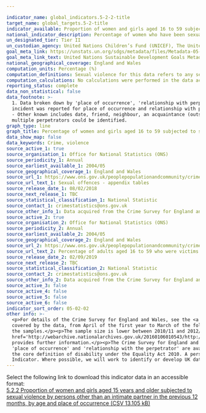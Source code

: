 ```yaml
---

indicator_name: global_indicators.5-2-2-title
target_name: global_targets.5-2-title
indicator_available: Proportion of women and girls aged 16 to 59 subjected to sexual assault in the last 12 months
national_indicator_description: Percentage of women who have been sexually assaulted in the last 12 months.
un_designated_tier: Tier II
un_custodian_agency: United Nations Children’s Fund (UNICEF), The United Nations Entity for Gender Equality and the Empowerment of Women (UN Women), United Nations Population Fund (UNFPA), World Health Organization (WHO), United Nations Office on Drugs and Crime (UNODC)  
goal_meta_link: https://unstats.un.org/sdgs/metadata/files/Metadata-05-02-02.pdf
goal_meta_link_text: United Nations Sustainable Development Goals Metadata (PDF 294 KB)
national_geographical_coverage: England and Wales
computation_units: Percentage (%)
computation_definitions: Sexual violence for this data refers to any sexual violence, including attempts.
computation_calculations: No calculations were performed in the data acquisition of this indicator as appropriate data was readily available in the final format specified by this indicator.
reporting_status: complete
data_non_statistical: false
data_footnote: >-
  1. Data broken down by 'place of occurrence', 'relationship with perpetrator' and 'frequency of sexual assault' are based on rape or assault by penetration (including attempts) experienced since the age of 16. If the victim had experienced more than one sexual assault, the most recent
  incident was reported for place of occurrence and relationship with perpetrator. These data use the number of women and girls who were victims of sexual assault as the denominator. 2. Data for some ethnic groups are unavailable due to small sample sizes. 3. Relationship with perpetrator
  - Other known includes date, friend, neighbour, an acquaintance (outside work or school/college/university), person in a position of trust or authority (not at work, school or university), colleague/peer from work or school/college/university. Percentages may sum to more than 100, as
  multiple perpetrators could be identified.
graph_type: line
graph_title: Percentage of women and girls aged 16 to 59 subjected to sexual assault
data_show_map: false
data_keywords: Crime, violence
source_active_1: true
source_organisation_1: Office for National Statistics (ONS)
source_periodicity_1: Annual  
source_earliest_available_1: 2004/05
source_geographical_coverage_1: England and Wales
source_url_1: https://www.ons.gov.uk/peoplepopulationandcommunity/crimeandjustice/datasets/sexualoffencesappendixtables
source_url_text_1: Sexual offences - appendix tables
source_release_date_1: 08/02/2018
source_next_release_1: TBC
source_statistical_classification_1: National Statistic
source_contact_1: crimestatistics@ons.gov.uk
source_other_info_1: Data acquired from the Crime Survey for England and Wales (Tables - 4, 10, 11, 15, 16, 17).
source_active_2: true
source_organisation_2: Office for National Statistics (ONS)
source_periodicity_2: Annual  
source_earliest_available_2: 2004/05
source_geographical_coverage_2: England and Wales
source_url_2: https://www.ons.gov.uk/peoplepopulationandcommunity/crimeandjustice/adhocs/10458percentageofadultsaged16to59whowerevictimsofsexualassaultincludingattemptsinthelastyearbyselectedpersonalorhouseholdcharacteristicsandsexyearendingmarch2018csew
source_url_text_2: Percentage of adults aged 16 to 59 who were victims of sexual assault (including attempts) in the last year, by selected personal or household characteristics and sex, year ending March 2018, CSEW
source_release_date_2: 02/09/2019
source_next_release_2: TBC
source_statistical_classification_2: National Statistic
source_contact_2: crimestatistics@ons.gov.uk
source_other_info_2: Data acquired from the Crime Survey for England and Wales.
source_active_3: false
source_active_4: false
source_active_5: false
source_active_6: false
indicator_sort_order: 05-02-02
other info: >-
  <p>For details of the Crime Survey for England and Wales, see the <a href='https://www.ons.gov.uk/peoplepopulationandcommunity/crimeandjustice/methodologies/crimeandjusticemethodology'>user guide to crime statistics for England and Wales.</a></p><p>The year format refers to the two years
  covered by the data, from April of the first year to March of the following year. For example, 2018/19 covers the period of April 2018 to March 2019.</p><p>For further information on the quality of the estimates please refer to the source data which provides the unweighted base sizes of
  the samples.</p><p>The sample size is lower between 2010/11 and 2012/13, and between 2017/18 and 2018/19 due to use of a split-sample experiment in these years. The methodological note titled <a
  href='http://webarchive.nationalarchives.gov.uk/20160106010543/http:/www.ons.gov.uk/ons/guide-method/method-quality/specific/crime-statistics-methodology/methodological-notes/split-sample-for-intimate-personal-violence-2013-14.pdf'>Split sample for intimate personal violence 2013-14</a>
  provides further information.</p><p>The Crime Survey for England and Wales includes a 'Nature of serious sexual assault' module where detailed data on sexual violence is collected every 3 years. This module was last included in the 2016/17 survey. Therefore detailed breakdowns such as
  'place of occurrence' and 'relationship with the perpetrator' are available for 2016/17 only. This module is only asked of respondents who have experienced rape or assault by penetration (including attempts) since the age of 16.</p><p>The definition of disability used is consistent with
  the core definition of disability under the Equality Act 2010. A person is considered to have a disability if they have a long-standing illness, disability or impairment which causes difficulty with day-to-day activities.</p> This indicator is being used as an approximation of the UN SDG
  Indicator. Where possible, we will work to identify or develop UK data to meet the global indicator specification. This indicator has been identified in collaboration with topic experts.
---
```

Select the following link to download this indicator data in an accessible format:<br>[5.2.2 Proportion of women and girls aged 15 years and older subjected to sexual violence by persons other than an intimate partner in the previous 12 months, by age and place of occurrence (CSV 13.105 kB)](https://sustainabledevelopment-uk.github.io/sdg-data/data/5-2-2.csv)